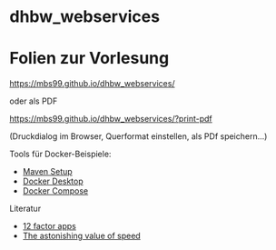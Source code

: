 # dhbw_webservices

# Folien zur Vorlesung
https://mbs99.github.io/dhbw_webservices/

oder als PDF

https://mbs99.github.io/dhbw_webservices/?print-pdf

(Druckdialog im Browser, Querformat einstellen, als PDf speichern...)

Tools für Docker-Beispiele:
- [Maven Setup](https://maven.apache.org/install.html "Maven setup")
- [Docker Desktop](https://www.docker.com/products/docker-desktop "Docker Desktop")
- [Docker Compose](https://docs.docker.com/compose "Docker Compose")

Literatur
- [12 factor apps](https://12factor.net "12 factor apps")
- [The astonishing value of speed](https://speakerdeck.com/ufried/the-astonishing-value-of-speed)
